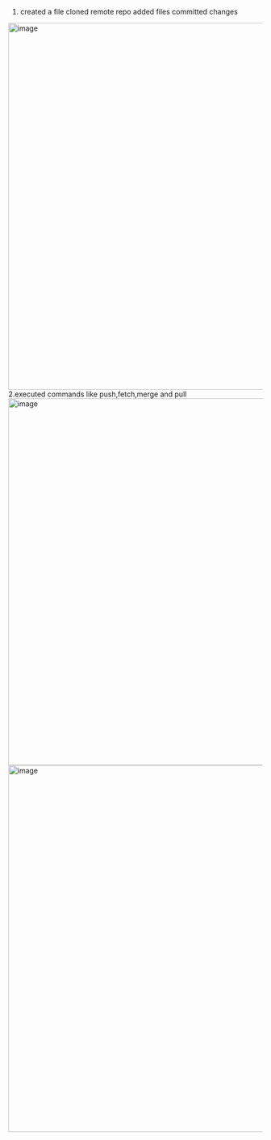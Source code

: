  
 1. created a file cloned remote repo added files committed changes
<img width="727" alt="image" src="https://user-images.githubusercontent.com/135335331/280506584-0b93ab22-004c-4368-a216-32e92c01cec6.png">
2.executed commands like push,fetch,merge and pull
<img width="727" alt="image" src="https://user-images.githubusercontent.com/135335331/280506590-72e98f70-680f-4271-b35e-91a5965c21d6.png">
<img width="727" alt="image" src="https://user-images.githubusercontent.com/135335331/280506592-b9b693c4-f657-4fee-8dc2-c4dad8e9b6a4.png">


